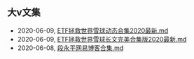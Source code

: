 ## 大v文集
* 2020-06-09, [ETF拯救世界雪球动态合集2020最新.md](../docs\ETF拯救世界雪球动态合集2020最新.md)
* 2020-06-09, [ETF拯救世界雪球长文完美合集版2020最新.md](../docs\ETF拯救世界雪球长文完美合集版2020最新.md)
* 2020-06-08, [段永平网易博客合集.md](../docs\段永平网易博客合集.md)